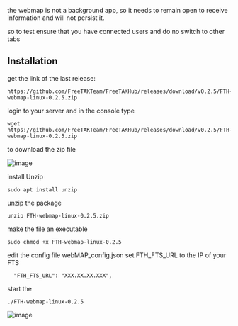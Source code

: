 
the webmap is not a background app, so it needs to remain open to receive information and will not persist it.

so to test ensure that you have connected users and do no switch to other tabs

## Installation 

get the link of the last release:
```
https://github.com/FreeTAKTeam/FreeTAKHub/releases/download/v0.2.5/FTH-webmap-linux-0.2.5.zip
```
login to your server and in the console type  

```
wget https://github.com/FreeTAKTeam/FreeTAKHub/releases/download/v0.2.5/FTH-webmap-linux-0.2.5.zip
```
to download the zip file

![image](https://user-images.githubusercontent.com/60719165/142767625-c871e45a-8d0f-49ab-95ff-ddb2f99bfe8d.png)

install Unzip
```
sudo apt install unzip
```

unzip the package
```
unzip FTH-webmap-linux-0.2.5.zip
```

make the file an executable
```
sudo chmod +x FTH-webmap-linux-0.2.5
```
edit the config file webMAP_config.json
set FTH_FTS_URL to the IP of your FTS 
```
  "FTH_FTS_URL": "XXX.XX.XX.XXX",
```

start the 
```
./FTH-webmap-linux-0.2.5
```

![image](https://user-images.githubusercontent.com/60719165/142767854-276d1413-ece2-4487-8499-c7253fb27e8b.png)
